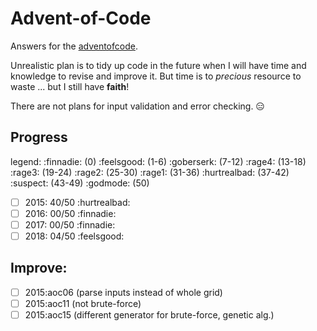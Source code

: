 # Advent-of-Code

Answers for the [adventofcode](https://adventofcode.com).

Unrealistic plan is to tidy up code in the future when I will have time and knowledge to revise and improve it.
But time is to *precious* resource to waste ... but I still have **faith**!

There are not plans for input validation and error checking. :expressionless:

## Progress

legend:
:finnadie: (0) :feelsgood: (1-6) :goberserk: (7-12) :rage4: (13-18) :rage3: (19-24) :rage2: (25-30) :rage1: (31-36) :hurtrealbad: (37-42) :suspect: (43-49) :godmode: (50)

- [ ] 2015: 40/50 :hurtrealbad:
- [ ] 2016: 00/50 :finnadie:
- [ ] 2017: 00/50 :finnadie:
- [ ] 2018: 04/50 :feelsgood:

## Improve:

- [ ] 2015:aoc06 (parse inputs instead of whole grid)
- [ ] 2015:aoc11 (not brute-force)
- [ ] 2015:aoc15 (different generator for brute-force, genetic alg.)
